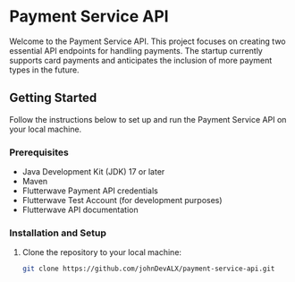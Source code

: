 # Payment Service API

Welcome to the Payment Service API. This project focuses on creating two essential API endpoints for handling payments. The startup currently supports card payments and anticipates the inclusion of more payment types in the future.
## Getting Started

Follow the instructions below to set up and run the Payment Service API on your local machine.

### Prerequisites

- Java Development Kit (JDK) 17 or later
- Maven
- Flutterwave Payment API credentials
- Flutterwave Test Account (for development purposes)
- Flutterwave API documentation

### Installation and Setup

1. Clone the repository to your local machine:

   ```bash
   git clone https://github.com/johnDevALX/payment-service-api.git
